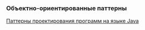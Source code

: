 ### Объектно-ориентированные паттерны

[Паттерны проектирования программ на языке Java](https://www.youtube.com/playlist?list=PLKP3l9fd3KUFbrccxZMI0z3CgRdBDCp-g)